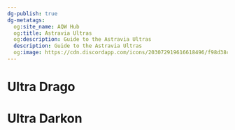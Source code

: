 ```yaml
---
dg-publish: true
dg-metatags:
  og:site_name: AQW Hub
  og:title: Astravia Ultras
  og:description: Guide to the Astravia Ultras
  description: Guide to the Astravia Ultras
  og:image: https://cdn.discordapp.com/icons/203072919616618496/f98d38c50b06972678eaaa1aa2c0cedf.png
---
```

# Ultra Drago



# Ultra Darkon